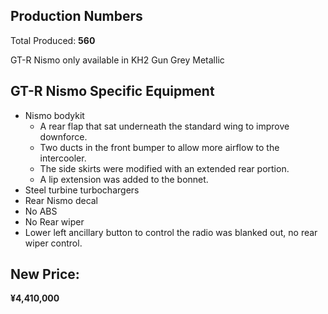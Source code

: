 ## Production Numbers  
Total Produced: __560__  
  
GT-R Nismo only available in KH2 Gun Grey Metallic  
  
## GT-R Nismo Specific Equipment  
  
* Nismo bodykit  
    - A rear flap that sat underneath the standard wing to improve downforce.  
    - Two ducts in the front bumper to allow more airflow to the intercooler.  
    - The side skirts were modified with an extended rear portion.  
    - A lip extension was added to the bonnet.  
* Steel turbine turbochargers  
* Rear Nismo decal  
* No ABS  
* No Rear wiper  
* Lower left ancillary button to control the radio was blanked out, no rear wiper control.  
  
## New Price:  
__¥4,410,000__  